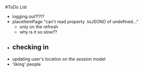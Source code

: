 #ToDo List
- logging out?!?!?
- placeItemPage "can't read property .toJSON() of undefined..."
  - only on the refresh
  - why is it so slow??
- checking in
  -
- updating user's location on the session model
- 'liking' people
